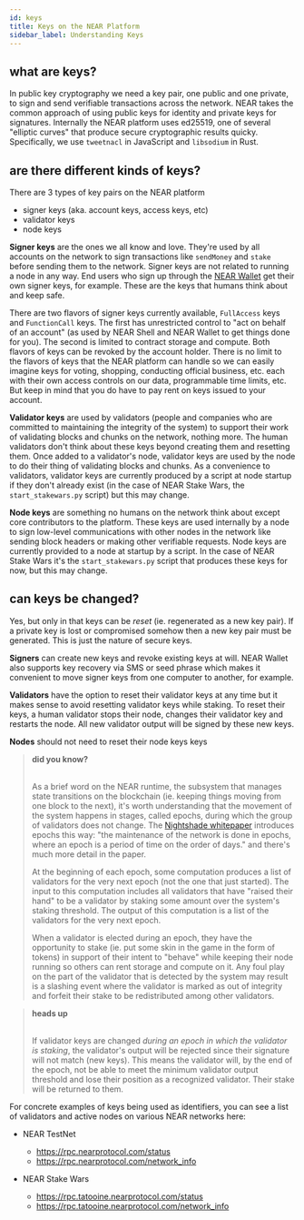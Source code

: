 ```yaml
---
id: keys
title: Keys on the NEAR Platform
sidebar_label: Understanding Keys
---
```


## what are keys?

In public key cryptography we need a key pair, one public and one private, to sign and send verifiable transactions across the network.  NEAR takes the common approach of using public keys for identity and private keys for signatures. Internally the NEAR platform uses ed25519, one of several "elliptic curves" that produce secure cryptographic results quicky. Specifically, we use `tweetnacl` in JavaScript and `libsodium` in Rust.

## are there different kinds of keys?

There are 3 types of key pairs on the NEAR platform

- signer keys (aka. account keys, access keys, etc)
- validator keys
- node keys

**Signer keys** are the ones we all know and love.  They're used by all accounts on the network to sign transactions like `sendMoney` and `stake` before sending them to the network.  Signer keys are not related to running a node in any way.  End users who sign up through the [NEAR Wallet](https://wallet.nearprotocol.com/) get their own signer keys, for example. These are the keys that humans think about and keep safe.

There are two flavors of signer keys currently available, `FullAccess` keys and `FunctionCall` keys.  The first has unrestricted control to "act on behalf of an account" (as used by NEAR Shell and NEAR Wallet to get things done for you).  The second is limited to contract storage and compute.  Both flavors of keys can be revoked by the account holder.  There is no limit to the flavors of keys that the NEAR platform can handle so we can easily imagine keys for voting, shopping, conducting official business, etc. each with their own access controls on our data, programmable time limits, etc. But keep in mind that you do have to pay rent on keys issued to your account.

**Validator keys** are used by validators (people and companies who are committed to maintaining the integrity of the system) to support their work of validating blocks and chunks on the network, nothing more. The human validators don't think about these keys beyond creating them and resetting them. Once added to a validator's node, validator keys are used by the node to do their thing of validating blocks and chunks.  As a convenience to validators, validator keys are currently produced by a script at node startup if they don't already exist (in the case of NEAR Stake Wars, the `start_stakewars.py` script) but this may change.

**Node keys** are something no humans on the network think about except core contributors to the platform.  These keys are used internally by a node to sign low-level communications with other nodes in the network like sending block headers or making other verifiable requests.  Node keys are currently provided to a node at startup by a script.  In the case of NEAR Stake Wars it's the `start_stakewars.py` script that produces these keys for now, but this may change.

## can keys be changed?

Yes, but only in that keys can be *reset* (ie. regenerated as a new key pair). If a private key is lost or compromised somehow then a new key pair must be generated.  This is just the nature of secure keys.

**Signers** can create new keys and revoke existing keys at will. NEAR Wallet also supports key recovery via SMS or seed phrase which makes it convenient to move signer keys from one computer to another, for example.

**Validators** have the option to reset their validator keys at any time but it makes sense to avoid resetting validator keys while staking.  To reset their keys, a human validator stops their node, changes their validator key and restarts the node.  All new validator output will be signed by these new keys.

**Nodes** should not need to reset their node keys keys

<blockquote class="info">
<strong>did you know?</strong><br><br>

As a brief word on the NEAR runtime, the subsystem that manages state transitions on the blockchain (ie. keeping things moving from one block to the next), it's worth understanding that the movement of the system happens in stages, called epochs, during which the group of validators does not change. The [Nightshade whitepaper](http://near.ai/nightshade) introduces epochs this way: "the maintenance of the network is done in epochs, where an epoch is a period of time on the order of days."  and there's much more detail in the paper.

At the beginning of each epoch, some computation produces a list of validators for the very next epoch (not the one that just started).  The input to this computation includes all validators that have "raised their hand" to be a validator by staking some amount over the system's staking threshold. The output of this computation is a list of the validators for the very next epoch.

When a validator is elected during an epoch, they have the opportunity to stake (ie. put some skin in the game in the form of tokens) in support of their intent to "behave" while keeping their node running so others can rent storage and compute on it.  Any foul play on the part of the validator that is detected by the system may result is a slashing event where the validator is marked as out of integrity and forfeit their stake to be redistributed among other validators.

</blockquote>

<blockquote class="warning">
<strong>heads up</strong><br><br>

If validator keys are changed _during an epoch in which the validator is staking_, the validator's output will be rejected since their signature will not match (new keys).  This means the validator will, by the end of the epoch, not be able to meet the minimum validator output threshold and lose their position as a recognized validator.  Their stake will be returned to them.

</blockquote>

For concrete examples of keys being used as identifiers, you can see a list of validators and active nodes on various NEAR networks here:

- NEAR TestNet
  - https://rpc.nearprotocol.com/status
  - https://rpc.nearprotocol.com/network_info

- NEAR Stake Wars
  - https://rpc.tatooine.nearprotocol.com/status
  - https://rpc.tatooine.nearprotocol.com/network_info

